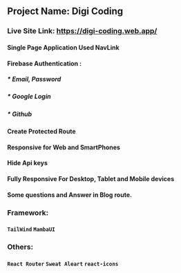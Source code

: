 ## Project Name: Digi Coding

### Live Site Link: https://digi-coding.web.app/

#### Single Page Application Used NavLink

#### Firebase Authentication :

##### \* Email, Password

##### \* Google Login

##### \* Github

#### Create Protected Route

#### Responsive for Web and SmartPhones

#### Hide Api keys

#### Fully Responsive For Desktop, Tablet and Mobile devices

#### Some questions and Answer in Blog route.

### Framework:

#### `TailWind` `MambaUI`

### Others:

#### `React Router` `Sweat Aleart` `react-icons`
